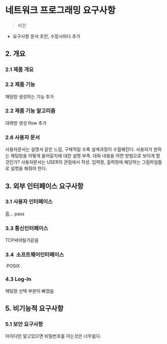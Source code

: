 # 네트워크 프로그래밍 요구사항
> 버전
 - 요구사항 문서 초안, 수정시마다 추가

## 2. 개요
### 2.1 제품 개요

### 2.2 제품 기능
채팅방 생성하는 기능 추가

### 2.2 제품 기능 알고리즘
대화방 생성 flow 추가

### 2.6 사용자 문서
사용자문서는 설명서 같은 느낌, 구체적일 수록 설계과정이 수월해진다.
사용자가 원하는 채팅방을 어떻게 들어갈지에 대한 설명 부족.
대화 내용을 어떤 방법으로 보이게 할 것인가?
사용자문서는 USER의 관점에서 작성.
입력창, 출력창에 해당하는 그림파일들로 설명을 해줘야 한다.

## 3. 외부 인터페이스 요구사항
### 3.1 사용자 인터페이스
흠... pass

### 3.3 통신인터페이스
TCP써야될거같음

### 3.4  소프트웨어인터페이스
  POSIX . 

### 4.3 Log-In
채팅창 선택 부분이 빠졌음

## 5. 비기능적 요구사항
### 5.1 보안 요구사항
아이디만 알고있으면 비밀번호를 아는것은 너무쉽다.
